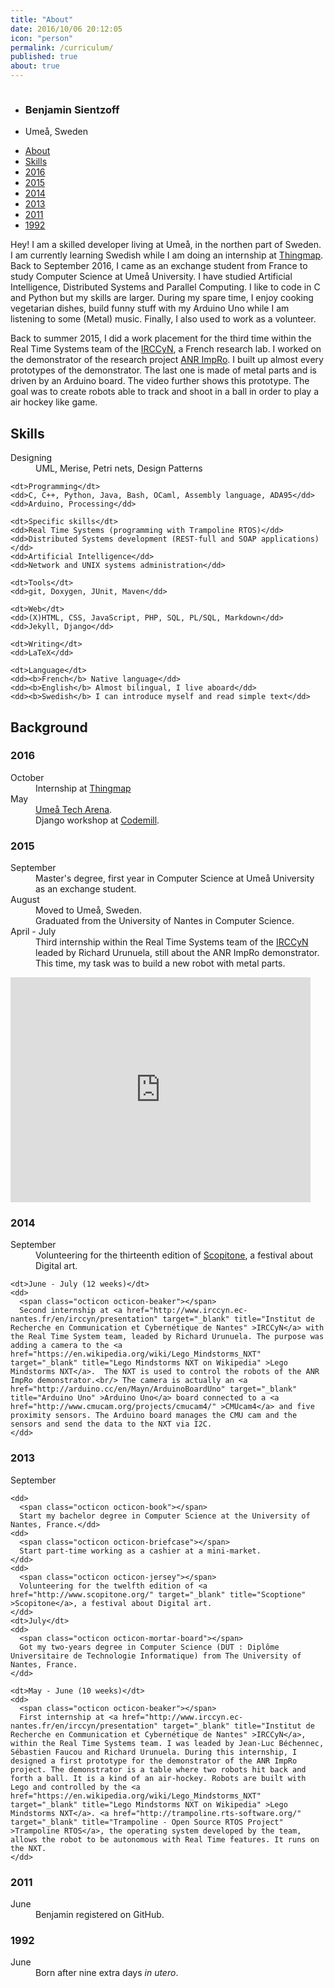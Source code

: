 ```yaml
---
title: "About"
date: 2016/10/06 20:12:05
icon: "person"
permalink: /curriculum/
published: true
about: true
---
```

<div id="cv-header">

  <img class="avatar" src="https://avatars0.githubusercontent.com/u/891025?s=320" alt="" title="" />

  <ul class="cv-header-list" >
    <li><h3 id="name" >Benjamin Sientzoff</h3></li>
    <li><span class="octicon octicon-location"></span> Umeå, Sweden</li>
  </ul>

  <ul id="menu"  class="cv-header-list" >
    <li class="cv-list-item" ><a href="#aboutme">About</a></li>
    <li class="cv-list-item" ><a href="#skills">Skills</a></li>
    <li class="cv-list-item" ><a href="#cur-2016" title="" >2016</a></li>
    <li class="cv-list-item" ><a href="#cur-2015" title="Sweden!" >2015</a></li>
    <li class="cv-list-item" ><a href="#cur-2014" title="" >2014</a></li>
    <li class="cv-list-item" ><a href="#cur-2013" title="" >2013</a></li>
    <li class="cv-list-item" ><a href="#cur-2011" title="" >2011</a></li>
    <li class="cv-list-item" ><a href="#cur-1992" title="" >1992</a></li>
  </ul>

</div>

<section>

  <p id="aboutme">
  <!--
    <span class="medium-octicon octicon-quote" ></span>
  -->
    Hey! I am a skilled developer living at Umeå, in the northen part of Sweden. I am currently learning Swedish while I am doing an internship at <a href="http://www.thingmap.com/" target="_blank" title="Thingmap - A simple way to ask around" >Thingmap</a>. Back to September 2016, I came as an exchange student from France to study Computer Science at Umeå University. I have studied Artificial Intelligence, Distributed Systems and Parallel Computing. I like to code in C and Python but my skills are larger. During my spare time, I enjoy cooking vegetarian dishes, build funny stuff with my Arduino Uno while I am listening to some (Metal) music. Finally, I also used to work as a volunteer.
  </p>

  <p>
    Back to summer 2015, I did a work placement for the third time within the Real Time Systems team of the <a href="http://www.irccyn.ec-nantes.fr/en/irccyn/presentation" target="_blank" title="Institut de Recherche en Communication et Cybernétique de Nantes" >IRCCyN</a>, a French research lab. I worked on the demonstrator of the research project <a href="http://anr-impro.irccyn.ec-nantes.fr/#description" target="_blank" title="About ANR ImpRo" >ANR ImpRo</a>. I built up almost every prototypes of the demonstrator. The last one is made of metal parts and is driven by an Arduino board. The video further shows this prototype. The goal was to create robots able to track and shoot in a ball in order to play a air hockey like game.
  </p>

  <h2 id="skills">Skills</h2>
  <dl>
    <dt>Designing</dt>
    <dd>UML, Merise, Petri nets, Design Patterns</dd>

    <dt>Programming</dt>
    <dd>C, C++, Python, Java, Bash, OCaml, Assembly language, ADA95</dd>
    <dd>Arduino, Processing</dd>

    <dt>Specific skills</dt>
    <dd>Real Time Systems (programming with Trampoline RTOS)</dd>
    <dd>Distributed Systems development (REST-full and SOAP applications)</dd>
    <dd>Artificial Intelligence</dd>
    <dd>Network and UNIX systems administration</dd>

    <dt>Tools</dt>
    <dd>git, Doxygen, JUnit, Maven</dd>

    <dt>Web</dt>
    <dd>(X)HTML, CSS, JavaScript, PHP, SQL, PL/SQL, Markdown</dd>
    <dd>Jekyll, Django</dd>

    <dt>Writing</dt>
    <dd>LaTeX</dd>

    <dt>Language</dt>
    <dd><b>French</b> Native language</dd>
    <dd><b>English</b> Almost bilingual, I live aboard</dd>
    <dd><b>Swedish</b> I can introduce myself and read simple text</dd>
  </dl>

  <h2>Background</h2>
  <h3 id="cur-2016" >2016</h3>
  <dl>
    <dt>October</dt>
    <dd>
    <span class="octicon octicon-briefcase"></span>
    Internship at <a href="http://www.thingmap.com/" title="Thingamp - A simple way to ask around">Thingmap</a>
    </dd>
    <dt>May</dt>
    <dd>
    <span class="octicon octicon-comment-discussion"></span>
    <a href="http://www.uminovainnovation.se/evenemang/umea-tech-arena-2016" >Umeå Tech Arena</a>.
    </dd>
    <dd>
    <span class="octicon octicon-beaker"></span>
    Django workshop at <a href="http://www.codemill.se/" >Codemill</a>.
    </dd>
  </dl>
  <h3 id="cur-2015" >2015</h3>
  <dl>
    <dt>September</dt>
    <dd>
      <span class="octicon octicon-book"></span>
      Master's degree, first year in Computer Science at Umeå University as an exchange student.
    </dd>
    <dt>August</dt>
    <dd>
      <span class="octicon octicon-location"></span>
      Moved to Umeå, Sweden.
    </dd>
    <dd>
      <span class="octicon octicon-mortar-board"></span>
      Graduated from the University of Nantes in Computer Science.
    </dd>
    <dt>April - July</dt>
    <dd>
      <span class="octicon octicon-beaker"></span>
      Third internship within the Real Time Systems team of the <a href="http://www.irccyn.ec-nantes.fr/en/irccyn/presentation" target="_blank" title="Institut de Recherche en Communication et Cybernétique de Nantes" >IRCCyN</a> leaded by Richard Urunuela, still about the ANR ImpRo demonstrator. This time, my task was to build a new robot with metal parts.
    </dd>
  </dl>

  <iframe width="480" height="360" src="https://www.youtube.com/embed/91nHZ1eDwN4?rel=0" frameborder="0" allowfullscreen></iframe>

  <h3 id="cur-2014" >2014</h3>
  <dl>
    <dt>September</dt>
    <dd>
      <span class="octicon octicon-jersey"></span>
      Volunteering for the thirteenth edition of <a href="http://www.scopitone.org/" target="_blank" title="Scoptione" >Scopitone</a>, a festival about Digital art.
    </dd>

    <dt>June - July (12 weeks)</dt>
    <dd>
      <span class="octicon octicon-beaker"></span>
      Second internship at <a href="http://www.irccyn.ec-nantes.fr/en/irccyn/presentation" target="_blank" title="Institut de Recherche en Communication et Cybernétique de Nantes" >IRCCyN</a> with the Real Time System team, leaded by Richard Urunuela. The purpose was adding a camera to the <a href="https://en.wikipedia.org/wiki/Lego_Mindstorms_NXT" target="_blank" title="Lego Mindstorms NXT on Wikipedia" >Lego Mindstorms NXT</a>.  The NXT is used to control the robots of the ANR ImpRo demonstrator.<br/> The camera is actually an <a href="http://arduino.cc/en/Mayn/ArduinoBoardUno" target="_blank" title="Arduino Uno" >Arduino Uno</a> board connected to a <a href="http://www.cmucam.org/projects/cmucam4/" >CMUcam4</a> and five proximity sensors. The Arduino board manages the CMU cam and the sensors and send the data to the NXT via I2C.
    </dd>
  </dl>

  <h3 id="cur-2013" >2013</h3>
  <dl>
    <dt>September</dt>

    <dd>
      <span class="octicon octicon-book"></span>
      Start my bachelor degree in Computer Science at the University of Nantes, France.</dd>
    <dd>
      <span class="octicon octicon-briefcase"></span>
      Start part-time working as a cashier at a mini-market.
    </dd>
    <dd>
      <span class="octicon octicon-jersey"></span>
      Volunteering for the twelfth edition of <a href="http://www.scopitone.org/" target="_blank" title="Scoptione" >Scopitone</a>, a festival about Digital art.
    </dd>
    <dt>July</dt>
    <dd>
      <span class="octicon octicon-mortar-board"></span>
      Got my two-years degree in Computer Science (DUT : Diplôme Universitaire de Technologie Informatique) from The University of Nantes, France.
    </dd>

    <dt>May - June (10 weeks)</dt>
    <dd>
      <span class="octicon octicon-beaker"></span>
      First internship at <a href="http://www.irccyn.ec-nantes.fr/en/irccyn/presentation" target="_blank" title="Institut de Recherche en Communication et Cybernétique de Nantes" >IRCCyN</a>, within the Real Time Systems team. I was leaded by Jean-Luc Béchennec, Sébastien Faucou and Richard Urunuela. During this internship, I designed a first prototype for the demonstrator of the ANR ImpRo project. The demonstrator is a table where two robots hit back and forth a ball. It is a kind of an air-hockey. Robots are built with Lego and controlled by the <a href="https://en.wikipedia.org/wiki/Lego_Mindstorms_NXT" target="_blank" title="Lego Mindstorms NXT on Wikipedia" >Lego Mindstorms NXT</a>. <a href="http://trampoline.rts-software.org/" target="_blank" title="Trampoline - Open Source RTOS Project" >Trampoline RTOS</a>, the operating system developed by the team, allows the robot to be autonomous with Real Time features. It runs on the NXT.
    </dd>
  </dl>

  <h3 id="cur-2011" >2011</h3>
  <dl>
    <dt>June</dt>
    <dd>
      <span class="octicon octicon-octoface"></span>
      Benjamin registered on GitHub.
    </dd>
  </dl>

  <div style="margin: auto; width: 32px; display:block;"><span class="mega-octicon octicon-ellipsis"></span></div>

  <h3 id="cur-1992" >1992</h3>
  <dl>
    <dt>June</dt>
    <dd>
      <span class="octicon octicon-package"></span>
      Born after nine extra days <i>in utero</i>.
    </dd>
  </dl>
</section>
